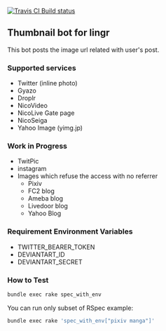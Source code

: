 [![Travis CI Build status](https://travis-ci.org/supermomonga/lingrbot-means.svg)](https://travis-ci.org/supermomonga/lingrbot-means)


## Thumbnail bot for lingr

This bot posts the image url related with user's post.


### Supported services

- Twitter (inline photo)
- Gyazo
- Droplr
- NicoVideo
- NicoLive Gate page
- NicoSeiga
- Yahoo Image (yimg.jp)

### Work in Progress

- TwitPic
- instagram
- Images which refuse the access with no referrer
  - Pixiv
  - FC2 blog
  - Ameba blog
  - Livedoor blog
  - Yahoo Blog

### Requirement Environment Variables

- TWITTER_BEARER_TOKEN
- DEVIANTART_ID
- DEVIANTART_SECRET

### How to Test

```bash
bundle exec rake spec_with_env
```

You can run only subset of RSpec example:

```bash
bundle exec rake 'spec_with_env["pixiv manga"]'
```
